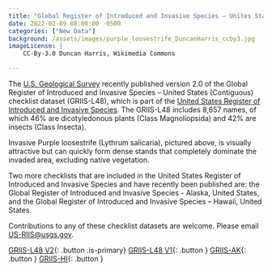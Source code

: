 ```yaml
---
title: "Global Register of Introduced and Invasive Species – Unites States (Contiguous) V2.0, checklist dataset published" 
date: 2022-02-09 08:00:00 -0500 
categories: ["New Data"] 
background: /assets/images/purple_loosestrife_DuncanHarris_ccby3.jpg
imageLicense: | 
    CC-By-3.0 Duncan Harris, Wikimedia Commons

--- 
```


The [U.S. Geological Survey](https://www.usgs.gov/programs/science-analytics-and-synthesis-sas) recently published version 2.0 of the Global Register of Introduced and Invasive Species – United States (Contiguous) checklist dataset (GRIIS-L48), which is part of the [United States Register of Introduced and Invasive Species](https://doi.org/10.5066/P95XL09Q). The GRIIS-L48 includes 8,657 names, of which 46% are dicotyledonous plants (Class Magnoliopsida) and 42% are insects (Class Insecta).  

Invasive Purple loosestrife (Lythrum salicaria), pictured above, is visually attractive but can quickly form dense stands that completely dominate the invaded area, excluding native vegetation. 

Two more checklists that are included in the United States Register of Introduced and Invasive Species and have recently been published are: the Global Register of Introduced and Invasive Species - Alaska, United States, and the Global Register of Introduced and Invasive Species – Hawaii, United States.  

Contributions to any of these checklist datasets are welcome. Please email US-RIIS@usgs.gov. 

[GRIIS-L48 V2](https://www.gbif.org/dataset/dd282701-e468-44d3-8916-8b47cee36fcb){: .button .is-primary} 
[GRIIS-L48 V1](https://www.gbif.org/dataset/6b64ef7e-82f7-47a3-8ddb-ec6794ea07d6){: .button } 
[GRIIS-AK](https://www.gbif.org/dataset/5da91f1c-9a80-40c3-9472-d8bef3b5a8d6){: .button } 
[GRIIS-HI](https://www.gbif.org/dataset/88450a8e-e1e8-4a03-84d8-d6bf6ace795a){: .button } 
